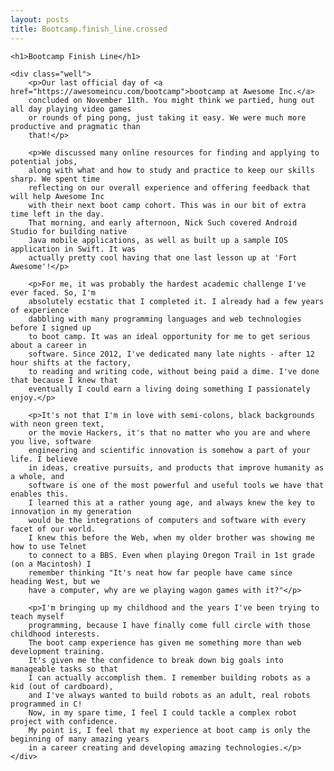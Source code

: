 ```yaml
---
layout: posts
title: Bootcamp.finish_line.crossed
---
```


<article class="home-article">
    
    <h1>Bootcamp Finish Line</h1>

    <div class="well">
        <p>Our last official day of <a href="https://awesomeincu.com/bootcamp">bootcamp at Awesome Inc.</a>
        concluded on November 11th. You might think we partied, hung out all day playing video games
        or rounds of ping pong, just taking it easy. We were much more productive and pragmatic than
        that!</p>

        <p>We discussed many online resources for finding and applying to potential jobs,
        along with what and how to study and practice to keep our skills sharp. We spent time
        reflecting on our overall experience and offering feedback that will help Awesome Inc
        with their next boot camp cohort. This was in our bit of extra time left in the day. 
        That morning, and early afternoon, Nick Such covered Android Studio for building native
        Java mobile applications, as well as built up a sample IOS application in Swift. It was 
        actually pretty cool having that one last lesson up at 'Fort Awesome'!</p>

        <p>For me, it was probably the hardest academic challenge I've ever faced. So, I'm
        absolutely ecstatic that I completed it. I already had a few years of experience
        dabbling with many programming languages and web technologies before I signed up
        to boot camp. It was an ideal opportunity for me to get serious about a career in
        software. Since 2012, I've dedicated many late nights - after 12 hour shifts at the factory,
        to reading and writing code, without being paid a dime. I've done that because I knew that
        eventually I could earn a living doing something I passionately enjoy.</p>

        <p>It's not that I'm in love with semi-colons, black backgrounds with neon green text,
        or the movie Hackers, it's that no matter who you are and where you live, software
        engineering and scientific innovation is somehow a part of your life. I believe 
        in ideas, creative pursuits, and products that improve humanity as a whole, and
        software is one of the most powerful and useful tools we have that enables this.
        I learned this at a rather young age, and always knew the key to innovation in my generation 
        would be the integrations of computers and software with every facet of our world.
        I knew this before the Web, when my older brother was showing me how to use Telnet
        to connect to a BBS. Even when playing Oregon Trail in 1st grade (on a Macintosh) I
        remember thinking "It's neat how far people have came since heading West, but we
        have a computer, why are we playing wagon games with it?"</p>

        <p>I'm bringing up my childhood and the years I've been trying to teach myself 
        programming, because I have finally come full circle with those childhood interests. 
        The boot camp experience has given me something more than web development training. 
        It's given me the confidence to break down big goals into manageable tasks so that
        I can actually accomplish them. I remember building robots as a kid (out of cardboard),
        and I've always wanted to build robots as an adult, real robots programmed in C!
        Now, in my spare time, I feel I could tackle a complex robot project with confidence. 
        My point is, I feel that my experience at boot camp is only the beginning of many amazing years
        in a career creating and developing amazing technologies.</p>
    </div>

</article>
